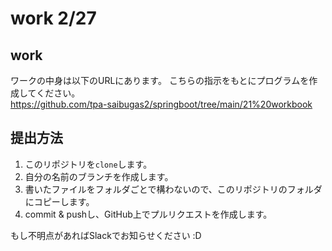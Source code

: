 # work 2/27
## work
ワークの中身は以下のURLにあります。
こちらの指示をもとにプログラムを作成してください。  
https://github.com/tpa-saibugas2/springboot/tree/main/21%20workbook

## 提出方法

1. このリポジトリを`clone`します。
1. 自分の名前のブランチを作成します。
1. 書いたファイルをフォルダごとで構わないので、このリポジトリのフォルダにコピーします。
1. commit & pushし、GitHub上でプルリクエストを作成します。

もし不明点があればSlackでお知らせください :D
